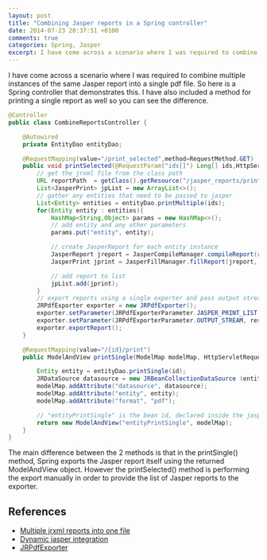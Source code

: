 ```yaml
---
layout: post
title: "Combining Jasper reports in a Spring controller"
date: 2014-07-23 20:37:51 +0100
comments: true
categories: Spring, Jasper
excerpt: I have come across a scenario where I was required to combine multiple instances of the same Jasper report into a single pdf file. So here is a Spring controller that demonstrates this. I have also included a method for printing a single report as well so you can see the difference.
---
```


<p>I have come across a scenario where I was required to combine multiple instances of the same Jasper report into a single pdf file. So here is a Spring controller that demonstrates this. I have also included a method for printing a single report as well so you can see the difference.</p>

``` java
@Controller
public class CombineReportsController {

    @Autowired
    private EntityDao entityDao;

    @RequestMapping(value="/print_selected",method=RequestMethod.GET)
    public void printSelected(@RequestParam("ids[]") Long[] ids,HttpServletResponse response) throws JRException, IOException{
        // get the jrxml file from the class path
        URL reportPath  = getClass().getResource("/jasper_reports/print_multiple.jrxml");
        List<JasperPrint> jpList = new ArrayList<>();
        // gather any entities that need to be passed to jasper
        List<Entity> entities = entityDao.printMultiple(ids);
        for(Entity entity : entities){            
            HashMap<String,Object> params = new HashMap<>();
            // add entity and any other parameters
            params.put("entity", entity);

            // create JasperReport for each entity instance
            JasperReport jreport = JasperCompileManager.compileReport(reportPath.getPath());
            JasperPrint jprint = JasperFillManager.fillReport(jreport, params, new JRBeanCollectionDataSource (entity.getItems()));            

            // add report to list
            jpList.add(jprint);     
        }
        // export reports using a single exporter and pass output stream of response object
        JRPdfExporter exporter = new JRPdfExporter();
        exporter.setParameter(JRPdfExporterParameter.JASPER_PRINT_LIST, jpList);
        exporter.setParameter(JRPdfExporterParameter.OUTPUT_STREAM, response.getOutputStream());
        exporter.exportReport();
    }

    @RequestMapping(value="/{id}/print")
    public ModelAndView printSingle(ModelMap modelMap, HttpServletRequest request,@PathVariable("id") Long id){            

        Entity entity = entityDao.printSingle(id);
        JRDataSource datasource = new JRBeanCollectionDataSource (entity.getItems());
        modelMap.addAttribute("datasource", datasource);
        modelMap.addAttribute("entity", entity);
        modelMap.addAttribute("format", "pdf");        

        // "entityPrintSingle" is the bean id, declared inside the jasper-views.xml
        return new ModelAndView("entityPrintSingle", modelMap);
    }
}
```

<p>The main difference between the 2 methods is that in the printSingle() method, Spring exports the Jasper report itself using the returned ModelAndView object. However the printSelected() method is performing the export manually in order to provide the list of Jasper reports to the exporter.</p>

<h2>References</h2>
<ul>
	<li><a target="_blank" href="http://stackoverflow.com/questions/8564163/how-to-collate-multiple-jrxml-jasper-reports-into-a-one-single-pdf-output-file">Multiple jrxml reports into one file</a></li>
	<li><a target="_blank" href="http://krams915.blogspot.co.uk/2010/12/spring-3-mvc-dynamic-jasper-integration.html">Dynamic jasper integration</a></li>
	<li><a target="_blank" href="http://jasperreports.sourceforge.net/api/net/sf/jasperreports/engine/export/JRPdfExporter.html#exportReport%28%29">JRPdfExporter</a></li>
</ul>
